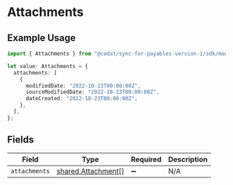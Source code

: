 # Attachments

## Example Usage

```typescript
import { Attachments } from "@codat/sync-for-payables-version-1/sdk/models/shared";

let value: Attachments = {
  attachments: [
    {
      modifiedDate: "2022-10-23T00:00:00Z",
      sourceModifiedDate: "2022-10-23T00:00:00Z",
      dateCreated: "2022-10-23T00:00:00Z",
    },
  ],
};
```

## Fields

| Field                                                           | Type                                                            | Required                                                        | Description                                                     |
| --------------------------------------------------------------- | --------------------------------------------------------------- | --------------------------------------------------------------- | --------------------------------------------------------------- |
| `attachments`                                                   | [shared.Attachment](../../../sdk/models/shared/attachment.md)[] | :heavy_minus_sign:                                              | N/A                                                             |